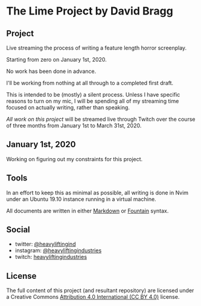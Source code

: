 # The Lime Project by David Bragg

## Project

Live streaming the process of writing a feature length horror screenplay. 

Starting from zero on January 1st, 2020. 

No work has been done in advance. 

I'll be working from nothing at all through to a completed first draft.

This is intended to be (mostly) a silent process. Unless I have specific reasons to turn on my mic, I will be spending all of my streaming time focused on actually writing, rather than speaking. 

_All work on this project_ will be streamed live through Twitch over the course of three months from January 1st to March 31st, 2020.

## January 1st, 2020

Working on figuring out my constraints for this project.

## Tools

In an effort to keep this as minimal as possible, all writing is done in Nvim under an Ubuntu 19.10 instance running in a virtual machine.

All documents are written in either [Markdown](https://www.markdownguide.org/) or [Fountain](https://fountain.io/) syntax.

## Social

* twitter: [@heavyliftingind](https://twitter.com/heavyliftingind)
* instagram: [@heavyliftingindustries](https://www.instagram.com/heavyliftingindustries/)
* twitch: [heavyliftingindustries](https://www.twitch.tv/heavyliftingindustries)

## License

The full content of this project (and resultant repository) are licensed under a Creative Commons [Attribution 4.0 International (CC BY 4.0)](https://creativecommons.org/licenses/by/4.0/) license.


